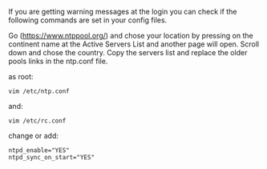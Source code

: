 
If you are getting warning  messages at the login you can check if the following commands  are set in your config files.

Go  (https://www.ntppool.org/) and chose your location by pressing on the continent name at the Active Servers List and  another page will open. Scroll down and chose the country.
Copy the servers list and replace the older pools links in the ntp.conf file.

as root:
```
vim /etc/ntp.conf
```

and:
```
vim /etc/rc.conf 
```
change or add:
```
ntpd_enable="YES"
ntpd_sync_on_start="YES"
```
